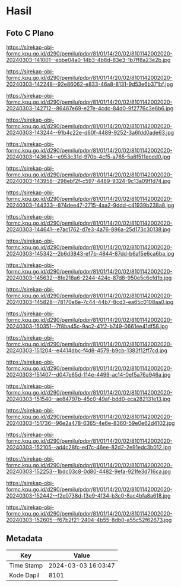 # Hasil

## Foto C Plano

https://sirekap-obj-formc.kpu.go.id/d290/pemilu/pdpr/81/01/14/20/02/8101142002020-20240303-141001--ebbe04a0-14b3-4b8d-83e3-1b7ff8a23e2b.jpg

https://sirekap-obj-formc.kpu.go.id/d290/pemilu/pdpr/81/01/14/20/02/8101142002020-20240303-142248--92e86062-e833-46a8-8131-9d53e6b371bf.jpg

https://sirekap-obj-formc.kpu.go.id/d290/pemilu/pdpr/81/01/14/20/02/8101142002020-20240303-142712--86467e69-e27e-4cdc-84d0-9f2776c3e6b6.jpg

https://sirekap-obj-formc.kpu.go.id/d290/pemilu/pdpr/81/01/14/20/02/8101142002020-20240303-143244--91b4c22e-d60f-4489-9252-3a6fdd0ade63.jpg

https://sirekap-obj-formc.kpu.go.id/d290/pemilu/pdpr/81/01/14/20/02/8101142002020-20240303-143634--e953c31d-970b-4cf5-a765-5a8f511ecdd0.jpg

https://sirekap-obj-formc.kpu.go.id/d290/pemilu/pdpr/81/01/14/20/02/8101142002020-20240303-143958--298ebf2f-c597-4489-9324-9c13a09f1d74.jpg

https://sirekap-obj-formc.kpu.go.id/d290/pemilu/pdpr/81/01/14/20/02/8101142002020-20240303-144333--874dee47-2715-4aa2-9ddd-c41939b238a8.jpg

https://sirekap-obj-formc.kpu.go.id/d290/pemilu/pdpr/81/01/14/20/02/8101142002020-20240303-144641--e7ac1762-d7e3-4a76-896a-25d173c30138.jpg

https://sirekap-obj-formc.kpu.go.id/d290/pemilu/pdpr/81/01/14/20/02/8101142002020-20240303-145342--2b6d3843-ef7b-4844-87dd-b6a15e6ca6ba.jpg

https://sirekap-obj-formc.kpu.go.id/d290/pemilu/pdpr/81/01/14/20/02/8101142002020-20240303-145632--8fe218a6-2244-424c-87d8-950e5c6cfd1b.jpg

https://sirekap-obj-formc.kpu.go.id/d290/pemilu/pdpr/81/01/14/20/02/8101142002020-20240303-145828--78170e6e-7c44-44b7-8cd3-ea65c0108aa0.jpg

https://sirekap-obj-formc.kpu.go.id/d290/pemilu/pdpr/81/01/14/20/02/8101142002020-20240303-150351--7f8ba45c-9ac2-41f2-b749-0661ee41df58.jpg

https://sirekap-obj-formc.kpu.go.id/d290/pemilu/pdpr/81/01/14/20/02/8101142002020-20240303-151204--e4414dbc-f4d8-4579-b9cb-1383f12ff7cd.jpg

https://sirekap-obj-formc.kpu.go.id/d290/pemilu/pdpr/81/01/14/20/02/8101142002020-20240303-151407--d047e65d-114e-4499-ac14-0ef5a76a946a.jpg

https://sirekap-obj-formc.kpu.go.id/d290/pemilu/pdpr/81/01/14/20/02/8101142002020-20240303-151540--ae84797b-45c0-49af-bdd0-eca282131e13.jpg

https://sirekap-obj-formc.kpu.go.id/d290/pemilu/pdpr/81/01/14/20/02/8101142002020-20240303-151736--96e2a478-6365-4e6e-8360-59e0e62d4102.jpg

https://sirekap-obj-formc.kpu.go.id/d290/pemilu/pdpr/81/01/14/20/02/8101142002020-20240303-152105--ad4c28fc-ed7c-46ee-82d2-2e91edc3b012.jpg

https://sirekap-obj-formc.kpu.go.id/d290/pemilu/pdpr/81/01/14/20/02/8101142002020-20240303-152253--1bdc03c8-0d80-4482-9efa-921fe3d716ca.jpg

https://sirekap-obj-formc.kpu.go.id/d290/pemilu/pdpr/81/01/14/20/02/8101142002020-20240303-152442--f2e0738d-f3e9-4f34-b3c0-8ac4bfa8a618.jpg

https://sirekap-obj-formc.kpu.go.id/d290/pemilu/pdpr/81/01/14/20/02/8101142002020-20240303-152605--f67b2f21-2404-4b55-8db0-a55c52f62673.jpg


## Metadata

| Key        | Value               |
| ---------- | ------------------- |
| Time Stamp | 2024-03-03 16:03:47 |
| Kode Dapil | 8101                |



